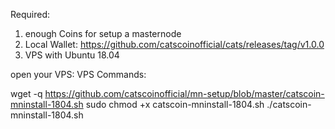Required:
1. enough Coins for setup a masternode
2. Local Wallet: https://github.com/catscoinofficial/cats/releases/tag/v1.0.0
3. VPS with Ubuntu 18.04


open your VPS: 
VPS Commands:


wget -q https://github.com/catscoinofficial/mn-setup/blob/master/catscoin-mninstall-1804.sh
sudo chmod +x catscoin-mninstall-1804.sh 
./catscoin-mninstall-1804.sh
